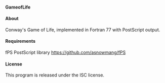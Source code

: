 #### GameofLife

#### About
Conway's Game of Life, implemented in Fortran 77 with PostScript output.

#### Requirements
fPS PostScript library
https://github.com/asnowmang/fPS

#### License
This program is released under the ISC license.
